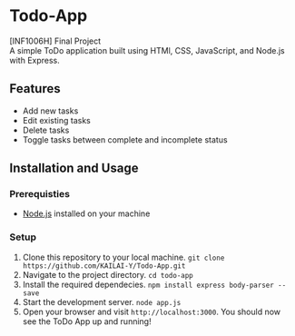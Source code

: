 # Todo-App
[INF1006H] Final Project \
A simple ToDo application built using HTMl, CSS, JavaScript, and Node.js with Express.

## Features
- Add new tasks
- Edit existing tasks
- Delete tasks
- Toggle tasks between complete and incomplete status

## Installation and Usage
### Prerequisties
- [Node.js](https://nodejs.org/en/) installed on your machine
### Setup
1. Clone this repository to your local machine.
`git clone https://github.com/KAILAI-Y/Todo-App.git`
1. Navigate to the project directory.
`cd todo-app`
1. Install the required dependecies.
`npm install express body-parser --save`
1. Start the development server.
`node app.js`
1. Open your browser and visit `http://localhost:3000`.
You should now see the ToDo App up and running!